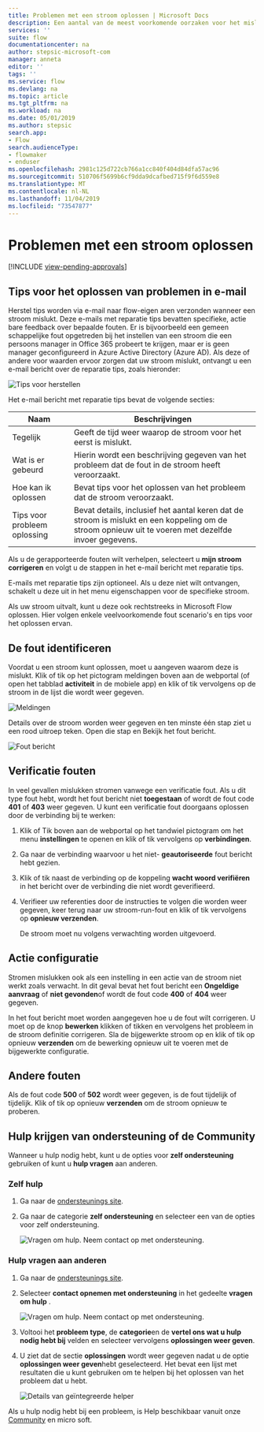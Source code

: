 ```yaml
---
title: Problemen met een stroom oplossen | Microsoft Docs
description: Een aantal van de meest voorkomende oorzaken voor het mislukken van stromen oplossen
services: ''
suite: flow
documentationcenter: na
author: stepsic-microsoft-com
manager: anneta
editor: ''
tags: ''
ms.service: flow
ms.devlang: na
ms.topic: article
ms.tgt_pltfrm: na
ms.workload: na
ms.date: 05/01/2019
ms.author: stepsic
search.app:
- Flow
search.audienceType:
- flowmaker
- enduser
ms.openlocfilehash: 2981c125d722cb766a1cc840f404d84dfa57ac96
ms.sourcegitcommit: 510706f5699b6cf9dda9dcafbed715f9f6d559e8
ms.translationtype: MT
ms.contentlocale: nl-NL
ms.lasthandoff: 11/04/2019
ms.locfileid: "73547877"
---
```

# <a name="troubleshooting-a-flow"></a>Problemen met een stroom oplossen
[!INCLUDE [view-pending-approvals](includes/cc-rebrand.md)]

## <a name="repair-tips-in-email"></a>Tips voor het oplossen van problemen in e-mail

Herstel tips worden via e-mail naar flow-eigen aren verzonden wanneer een stroom mislukt. Deze e-mails met reparatie tips bevatten specifieke, actie bare feedback over bepaalde fouten. Er is bijvoorbeeld een gemeen schappelijke fout opgetreden bij het instellen van een stroom die een persoons manager in Office 365 probeert te krijgen, maar er is geen manager geconfigureerd in Azure Active Directory (Azure AD). Als deze of andere voor waarden ervoor zorgen dat uw stroom mislukt, ontvangt u een e-mail bericht over de reparatie tips, zoals hieronder:

![Tips voor herstellen](media/fix-flow-failures/repair-tips-email.png)

Het e-mail bericht met reparatie tips bevat de volgende secties:

Naam|Beschrijvingen
---|---
Tegelijk|Geeft de tijd weer waarop de stroom voor het eerst is mislukt.
Wat is er gebeurd|Hierin wordt een beschrijving gegeven van het probleem dat de fout in de stroom heeft veroorzaakt.
Hoe kan ik oplossen|Bevat tips voor het oplossen van het probleem dat de stroom veroorzaakt.
Tips voor probleem oplossing|Bevat details, inclusief het aantal keren dat de stroom is mislukt en een koppeling om de stroom opnieuw uit te voeren met dezelfde invoer gegevens.

Als u de gerapporteerde fouten wilt verhelpen, selecteert u **mijn stroom corrigeren** en volgt u de stappen in het e-mail bericht met reparatie tips.

E-mails met reparatie tips zijn optioneel. Als u deze niet wilt ontvangen, schakelt u deze uit in het menu eigenschappen voor de specifieke stroom.

Als uw stroom uitvalt, kunt u deze ook rechtstreeks in Microsoft Flow oplossen.  Hier volgen enkele veelvoorkomende fout scenario's en tips voor het oplossen ervan.

## <a name="identify-the-error"></a>De fout identificeren
Voordat u een stroom kunt oplossen, moet u aangeven waarom deze is mislukt. Klik of tik op het pictogram meldingen boven aan de webportal (of open het tabblad **activiteit** in de mobiele app) en klik of tik vervolgens op de stroom in de lijst die wordt weer gegeven.

![Meldingen](./media/fix-flow-failures/notifications-toolbar.png)

Details over de stroom worden weer gegeven en ten minste één stap ziet u een rood uitroep teken. Open die stap en Bekijk het fout bericht.

![Fout bericht](./media/fix-flow-failures/flow-run-failure.png)


## <a name="authentication-failures"></a>Verificatie fouten
In veel gevallen mislukken stromen vanwege een verificatie fout. Als u dit type fout hebt, wordt het fout bericht niet **toegestaan** of wordt de fout code **401** of **403** weer gegeven. U kunt een verificatie fout doorgaans oplossen door de verbinding bij te werken:

1. Klik of Tik boven aan de webportal op het tandwiel pictogram om het menu **instellingen** te openen en klik of tik vervolgens op **verbindingen**.
2. Ga naar de verbinding waarvoor u het niet- **geautoriseerde** fout bericht hebt gezien.
3. Klik of tik naast de verbinding op de koppeling **wacht woord verifiëren** in het bericht over de verbinding die niet wordt geverifieerd.
4. Verifieer uw referenties door de instructies te volgen die worden weer gegeven, keer terug naar uw stroom-run-fout en klik of tik vervolgens op **opnieuw verzenden**.
   
    De stroom moet nu volgens verwachting worden uitgevoerd.

## <a name="action-configuration"></a>Actie configuratie
Stromen mislukken ook als een instelling in een actie van de stroom niet werkt zoals verwacht. In dit geval bevat het fout bericht een **Ongeldige aanvraag** of **niet gevonden**of wordt de fout code **400** of **404** weer gegeven.

In het fout bericht moet worden aangegeven hoe u de fout wilt corrigeren. U moet op de knop **bewerken** klikken of tikken en vervolgens het probleem in de stroom definitie corrigeren. Sla de bijgewerkte stroom op en klik of tik op opnieuw **verzenden** om de bewerking opnieuw uit te voeren met de bijgewerkte configuratie.

## <a name="other-failures"></a>Andere fouten
Als de fout code **500** of **502** wordt weer gegeven, is de fout tijdelijk of tijdelijk. Klik of tik op opnieuw **verzenden** om de stroom opnieuw te proberen.

## <a name="getting-help-from-support-or-the-community"></a>Hulp krijgen van ondersteuning of de Community

Wanneer u hulp nodig hebt, kunt u de opties voor **zelf ondersteuning** gebruiken of kunt u **hulp vragen** aan anderen.

### <a name="self-help"></a>Zelf hulp 

1. Ga naar de [ondersteunings site](https://flow.microsoft.com/support/).
1. Ga naar de categorie **zelf ondersteuning** en selecteer een van de opties voor zelf ondersteuning.

    ![Vragen om hulp. Neem contact op met ondersteuning.](media/fix-flow-failures/self-help-section.png)
### <a name="ask-for-help-from-others"></a>Hulp vragen aan anderen

1. Ga naar de [ondersteunings site](https://flow.microsoft.com/support/).
1. Selecteer **contact opnemen met ondersteuning** in het gedeelte **vragen om hulp** .
    
    ![Vragen om hulp. Neem contact op met ondersteuning.](media/fix-flow-failures/ask-for-help.png)

1. Voltooi het **probleem type**, de **categorie**en de **vertel ons wat u hulp nodig hebt bij** velden en selecteer vervolgens **oplossingen weer geven**. 

1. U ziet dat de sectie **oplossingen** wordt weer gegeven nadat u de optie **oplossingen weer geven**hebt geselecteerd. Het bevat een lijst met resultaten die u kunt gebruiken om te helpen bij het oplossen van het probleem dat u hebt. 

    ![Details van geïntegreerde helper](media/fix-flow-failures/integrated-helper-details.png)

Als u hulp nodig hebt bij een probleem, is Help beschikbaar vanuit onze [Community](https://go.microsoft.com/fwlink/?LinkID=787467) en micro soft. 

